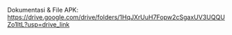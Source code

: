 Dokumentasi & File APK: https://drive.google.com/drive/folders/1HqJXrUuH7Fopw2cSgaxUV3UQQUZo1ItL?usp=drive_link
